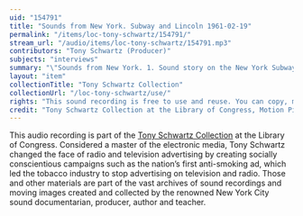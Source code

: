 ```yaml
---
uid: "154791"
title: "Sounds from New York. Subway and Lincoln 1961-02-19"
permalink: "/items/loc-tony-schwartz/154791/"
stream_url: "/audio/items/loc-tony-schwartz/154791.mp3"
contributors: "Tony Schwartz (Producer)"
subjects: "interviews"
summary: "\"Sounds from New York. 1. Sound story on the New York Subway System. A train roars into the 59th St. station. Tony tells about the subway system. We hear the sound of turnstiles, running trains, and passengers commenting on the subway system. They tell how much time they spend on the subway, how they feel about the subway, and what can be done to improve the subway. 2. Portrait of Lincoln: People tell what they think of the famous President. They focus on his honesty, his kind nature, his log cabin, and his love of books. An English man and a man from the Bronx talk about Abe.\"--Accompanying collection documentation."
layout: "item"
collectionTitle: "Tony Schwartz Collection"
collectionUrl: "/loc-tony-schwartz/use/"
rights: "This sound recording is free to use and reuse. You can copy, modify, distribute and perform the work, even for commercial purposes, all without asking permission. Attribution is recommended but not required."
credit: "Tony Schwartz Collection at the Library of Congress, Motion Picture, Broadcasting and Recorded Sound Division."
---
```


This audio recording is part of the [Tony Schwartz Collection](https://www.loc.gov/rr/record/schwartzcollection.html) at the Library of Congress. Considered a master of the electronic media, Tony Schwartz changed the face of radio and television advertising by creating socially conscientious campaigns such as the nation’s first anti-smoking ad, which led the tobacco industry to stop advertising on television and radio. Those and other materials are part of the vast archives of sound recordings and moving images created and collected by the renowned New York City sound documentarian, producer, author and teacher.